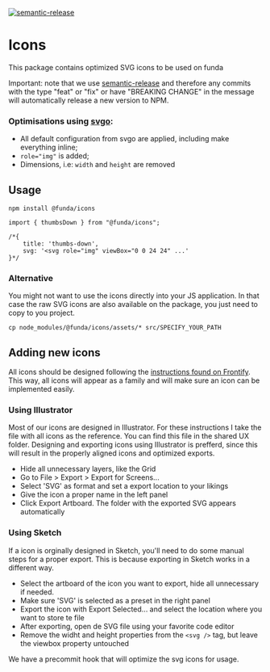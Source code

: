 [![semantic-release](https://img.shields.io/badge/%20%20%F0%9F%93%A6%F0%9F%9A%80-semantic--release-e10079.svg)](https://github.com/semantic-release/semantic-release)

# Icons

This package contains optimized SVG icons to be used on funda

Important: note that we use [semantic-release](https://github.com/semantic-release/semantic-release) and therefore any commits with the type "feat" or "fix" or have "BREAKING CHANGE" in the message will automatically release a new version to NPM.

### Optimisations using [svgo](https://github.com/svg/svgo):

- All default configuration from svgo are applied, including make everything inline;
- `role="img"` is added;
- Dimensions, i.e: `width` and `height` are removed

## Usage

    npm install @funda/icons

    import { thumbsDown } from "@funda/icons";

    /*{
        title: 'thumbs-down',
        svg: '<svg role="img" viewBox="0 0 24 24" ...'
    }*/

### Alternative

You might not want to use the icons directly into your JS application.
In that case the raw SVG icons are also available on the package, you just need to copy to you project.

    cp node_modules/@funda/icons/assets/* src/SPECIFY_YOUR_PATH

## Adding new icons

All icons should be designed following the [instructions found on Frontify](https://funda.frontify.com/d/d9gw4zTPqYFU/style-guide#/building-blocks/iconography). This way, all icons will appear as a family and will make sure an icon can be implemented easily.

### Using Illustrator

Most of our icons are designed in Illustrator. For these instructions I take the file with all icons as the reference. You can find this file in the shared UX folder. Designing and exporting icons using Illustrator is prefferd, since this will result in the properly aligned icons and optimized exports.

- Hide all unnecessary layers, like the Grid
- Go to File > Export > Export for Screens...
- Select 'SVG' as format and set a export location to your likings
- Give the icon a proper name in the left panel
- Click Export Artboard. The folder with the exported SVG appears automatically

### Using Sketch

If a icon is orginally designed in Sketch, you'll need to do some manual steps for a proper export. This is because exporting in Sketch works in a different way.

- Select the artboard of the icon you want to export, hide all unnecessary if needed.
- Make sure 'SVG' is selected as a preset in the right panel
- Export the icon with Export Selected... and select the location where you want to store te file
- After exporting, open de SVG file using your favorite code editor
- Remove the widht and height properties from the `<svg />` tag, but leave the viewbox property untouched

We have a precommit hook that will optimize the svg icons for usage.
